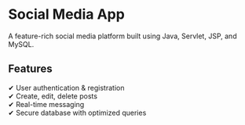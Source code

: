 # Social Media App
A feature-rich social media platform built using Java, Servlet, JSP, and MySQL.





## Features
✔ User authentication & registration  
✔ Create, edit, delete posts  
✔ Real-time messaging  
✔ Secure database with optimized queries  
